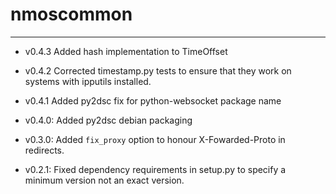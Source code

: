 # nmoscommon
--------------

- v0.4.3
    Added hash implementation to TimeOffset 

- v0.4.2
    Corrected timestamp.py tests to ensure that they work on systems with ipputils installed.

- v0.4.1
    Added py2dsc fix for python-websocket package name

- v0.4.0:
    Added py2dsc debian packaging

- v0.3.0:
    Added `fix_proxy` option to honour X-Fowarded-Proto in redirects.

- v0.2.1:
    Fixed dependency requirements in setup.py to specify a minimum version not an exact version.
